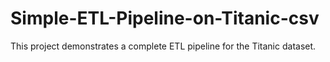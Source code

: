 # Simple-ETL-Pipeline-on-Titanic-csv
This project demonstrates a complete ETL pipeline for the Titanic dataset.
